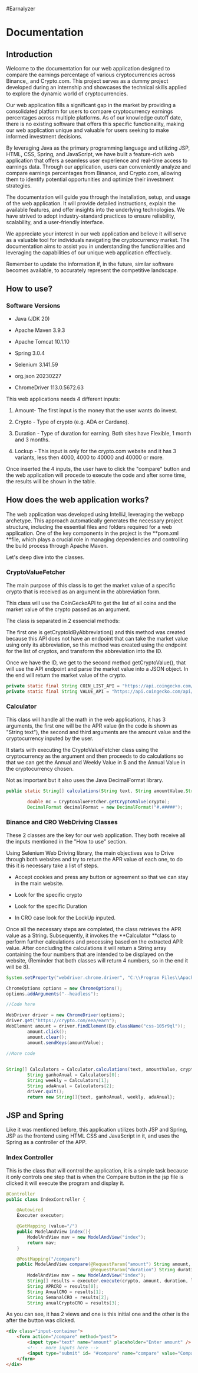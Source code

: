 #Earnalyzer

# Documentation

## Introduction

Welcome to the documentation for our web application designed to compare the earnings percentage of various cryptocurrencies across Binance,, and Crypto.com. This project serves as a dummy project developed during an internship and showcases the technical skills applied to explore the dynamic world of cryptocurrencies. 

Our web application fills a significant gap in the market by providing a consolidated platform for users to compare cryptocurrency earnings percentages across multiple platforms. As of our knowledge cutoff date, there is no existing software that offers this specific functionality, making our web application unique and valuable for users seeking to make informed investment decisions. 

By leveraging Java as the primary programming language and utilizing JSP, HTML, CSS, Spring, and JavaScript, we have built a feature-rich web application that offers a seamless user experience and real-time access to earnings data. Through our application, users can conveniently analyze and compare earnings percentages from Binance, and Crypto.com, allowing them to identify potential opportunities and optimize their investment strategies. 

The documentation will guide you through the installation, setup, and usage of the web application. It will provide detailed instructions, explain the available features, and offer insights into the underlying technologies. We have strived to adopt industry-standard practices to ensure reliability, scalability, and a user-friendly interface. 

We appreciate your interest in our web application and believe it will serve as a valuable tool for individuals navigating the cryptocurrency market. The documentation aims to assist you in understanding the functionalities and leveraging the capabilities of our unique web application effectively. 

Remember to update the information if, in the future, similar software becomes available, to accurately represent the competitive landscape. 

## How to use?

### Software Versions

*   Java (JDK 20)

*   Apache Maven 3.9.3

*   Apache Tomcat 10.1.10

*   Spring 3.0.4

*   Selenium 3.141.59

*   org.json 20230227

*   ChromeDriver 113.0.5672.63



This web applications needs 4 different inputs:

1.  Amount- The first input is the money that the user wants do invest.

2.  Crypto - Type of crypto (e.g. ADA or Cardano).

3.  Duration - Type of duration for earning. Both sites have Flexible, 1 month and 3 months.

4.  Lockup - This input is only for the crypto.com website and it has 3 variants, less then 4000, 4000 to 40000 and 40000 or more.

Once inserted the 4 inputs, the user have to click the "compare" button and the web application will procede to execute the code and after some time, the results will be shown in the table.

## How does the web application works?

The web application was developed using IntelliJ, leveraging the webapp archetype. This approach automatically generates the necessary project structure, including the essential files and folders required for a web application. One of the key components in the project is the **pom.xml **file, which plays a crucial role in managing dependencies and controlling the build process through Apache Maven.

Let's deep dive into the classes.

### CryptoValueFetcher

The main purpose of this class is to get the market value of a specific crypto that is received as an argument in the abbreviation form.

This class will use the CoinGeckoAPI to get the list of all coins and the market value of the crypto passed as an argument.

The class is separated in 2 essencial methods:

The first one is getCryptoIdByAbbreviation() and this method was created because this API does not have an endpoint that can take the market value using only its abbreviation, so this method was created using the endpoint for the list of cryptos, and transform the abbreviation into the ID.

Once we have the ID, we get to the second method getCryptoValue(), that will use the API endpoint and parse the market value into a JSON object. In the end will return the market value of the crypto.

```java
private static final String COIN_LIST_API = "https://api.coingecko.com/api/v3/coins/list";
private static final String VALUE_API = "https://api.coingecko.com/api/v3/simple/price?ids=%s&vs_currencies=usd";
```

### Calculator

This class will handle all the math in the web applications, it has 3 arguments, the first one will be the APR value (in the code is shown as "String text"), the second and third arguments are the amount value and the cryptocurrency inputed by the user.

It starts with executing the CryptoValueFetcher class using the cryptocurrency as the argument and then proceeds to do calculations so that we can get the Annual and Weekly Value in $ and the Annual Value in the cryptocurrency chosen.

Not as important but it also uses the Java DecimalFormat library.

```java
public static String[] calculations(String text, String amountValue,String crypto) throws IOException {

        double mc = CryptoValueFetcher.getCryptoValue(crypto);
        DecimalFormat decimalFormat = new DecimalFormat("#.#####");
```

### Binance and CRO WebDriving Classes

These 2 classes are the key for our web application. They both receive all the inputs mentioned in the "How to use" section.

Using Selenium Web Driving library, the main objectives was to Drive through both websites and try to return the APR value of each one, to do this it is necessary take a list of steps.

*   Accept cookies and press any button or agreement so that we can stay in the main website.

*   Look for the specific crypto

*   Look for the specific Duration

*   In CRO case look for the LockUp inputed.

Once all the necessary steps are completed, the class retrieves the APR value as a String. Subsequently, it invokes the **Calculator **class to perform further calculations and processing based on the extracted APR value. After concluding the calculations it will return a String array containing the four numbers that are intended to be displayed on the website, (Reminder that both classes will return 4 numbers, so in the end it will be 8).

```java
System.setProperty("webdriver.chrome.driver", "C:\\Program Files\\Apache Software Foundation\\Tomcat 10.1\\webapps\\Driver\\chromedriver.exe");

ChromeOptions options = new ChromeOptions();
options.addArguments("--headless");

//Code here

WebDriver driver = new ChromeDriver(options);
driver.get("https://crypto.com/eea/earn");
WebElement amount = driver.findElement(By.className("css-105r9ql"));
        amount.click();
        amount.clear();
        amount.sendKeys(amountValue);
        
//More code


String[] Calculators = Calculator.calculations(text, amountValue, cryptoName);
        String ganhoAnual = Calculators[0];
        String weekly = Calculators[1];
        String adaAnual = Calculators[2];
        driver.quit();
        return new String[]{text, ganhoAnual, weekly, adaAnual};
```

## JSP and Spring

Like it was mentioned before, this application utilizes both JSP and Spring, JSP as the frontend using HTML CSS and JavaScript in it, and uses the Spring as a controller of the APP.

### Index Controller

This is the class that will control the application, it is a simple task because it only controls one step that is when the Compare button in the jsp file is clicked it will execute the program and display it.

```java
@Controller
public class IndexController {

    @Autowired
    Executer executer;

    @GetMapping (value="/")
    public ModelAndView index(){
        ModelAndView mav = new ModelAndView("index");
        return mav;
    }

    @PostMapping("/compare")
    public ModelAndView compare(@RequestParam("amount") String amount, @RequestParam("crypto") String crypto,
                                @RequestParam("duration") String duration, @RequestParam ("lock") String lock) throws InterruptedException, IOException {
        ModelAndView mav = new ModelAndView("index");
        String[] results = executer.execute(crypto, amount, duration, lock);
        String APRCRO = results[0];
        String AnualCRO = results[1];
        String SemanalCRO = results[2];
        String anualCryptoCRO = results[3];
```

As you can see, it has 2 views and one is this initial one and the other is the after the button was clicked.

```html
<div class="input-container">
    <form action="/compare" method="post">
        <input type="text" name="amount" placeholder="Enter amount" />
        <!-- - more inputs here -->
        <input type="submit" id= "#compare" name="compare" value="Compare" />
    </form>
</div>
```

